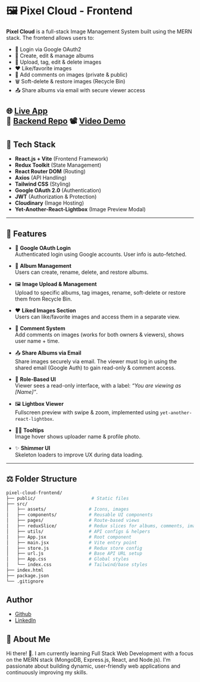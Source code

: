 # 🖼️ Pixel Cloud - Frontend

**Pixel Cloud** is a full-stack Image Management System built using the MERN stack. The frontend allows users to:

- 🔐 Login via Google OAuth2
- 📁 Create, edit & manage albums
- 📸 Upload, tag, edit & delete images
- ❤️ Like/favorite images
- 💬 Add comments on images (private & public)
- 🗑️ Soft-delete & restore images (Recycle Bin)
- 📤 Share albums via email with secure viewer access


🌐 [Live App](https://pixel-cloud-three.vercel.app/login)  
🔗 [Backend Repo](https://github.com/Karan-Bharti1/pixel-cloud-backend)
📽️ [Video Demo](https://drive.google.com/file/d/1jHMs8GknZ-J80saN_85ML-Lkmlfp476O/view?usp=sharing)
---

## 🧱 Tech Stack

- **React.js + Vite** (Frontend Framework)
- **Redux Toolkit** (State Management)
- **React Router DOM** (Routing)
- **Axios** (API Handling)
- **Tailwind CSS** (Styling)
- **Google OAuth 2.0** (Authentication)
- **JWT** (Authorization & Protection)
- **Cloudinary** (Image Hosting)
- **Yet-Another-React-Lightbox** (Image Preview Modal)

---

## 🎨 Features

- 🔐 **Google OAuth Login**  
  Authenticated login using Google accounts. User info is auto-fetched.

- 📁 **Album Management**  
  Users can create, rename, delete, and restore albums.

- 🖼️ **Image Upload & Management**  
  Upload to specific albums, tag images, rename, soft-delete or restore them from Recycle Bin.

- ❤️ **Liked Images Section**  
  Users can like/favorite images and access them in a separate view.

- 💬 **Comment System**  
  Add comments on images (works for both owners & viewers), shows user name + time.

- 📤 **Share Albums via Email**  
  Share images securely via email. The viewer must log in using the shared email (Google Auth) to gain read-only & comment access.

- 🛑 **Role-Based UI**  
  Viewer sees a read-only interface, with a label: *“You are viewing as [Name]”*.

- 🖼️ **Lightbox Viewer**  
  Fullscreen preview with swipe & zoom, implemented using `yet-another-react-lightbox`.

- 🧑‍🎨 **Tooltips**  
  Image hover shows uploader name & profile photo.

- ✨ **Shimmer UI**  
  Skeleton loaders to improve UX during data loading.

---
## ⚖️ Folder Structure

```bash
pixel-cloud-frontend/
├── public/                     # Static files
├── src/
│   ├── assets/                # Icons, images
│   ├── components/            # Reusable UI components
│   ├── pages/                 # Route-based views
│   ├── reduxSlice/            # Redux slices for albums, comments, images
│   ├── utils/                 # API configs & helpers
│   ├── App.jsx                # Root component
│   ├── main.jsx               # Vite entry point
│   ├── store.js               # Redux store config
│   ├── url.js                 # Base API URL setup
│   ├── App.css                # Global styles
│   └── index.css              # Tailwind/base styles
├── index.html
├── package.json
└── .gitignore
```

## Author

- [Github](https://github.com/Karan-Bharti1)
- [LinkedIn](https://www.linkedin.com/in/bharti1999/)



## 🚀 About Me
Hi there! 👋.
I am currently learning Full Stack Web Development with a focus on the MERN stack (MongoDB, Express.js, React, and Node.js). I'm passionate about building dynamic, user-friendly web applications and continuously improving my skills.
